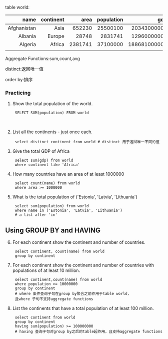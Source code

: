 table world:

|       name|continent|    area|  population|            gdp|
|         -:|       -:|      -:|          -:|             -:|
|Afghanistan|	  Asia|	 652230|	25500100|  	 20343000000|
|    Albania|	Europe|	  28748|	 2831741|	 12960000000|
|    Algeria|	Africa|	2381741|	37100000|	188681000000|
|           |	      |	       |	        |               |

Aggregate Functions:sum,count,avg

distinct:返回唯一值

order by:排序

### Practicing ###

1. Show the total population of the world.

        SELECT SUM(population) FROM world
 

2. List all the continents - just once each.
  
        select distinct continent from world # distinct 用于返回唯一不同的值

3. Give the total GDP of Africa
  
        select sum(gdp) from world
        where continent like 'Africa'

4. How many countries have an area of at least 1000000
  
        select count(name) from world
        where area >= 1000000
    
5. What is the total population of ('Estonia', 'Latvia', 'Lithuania')
  
        select sum(population) from world
        where name in ('Estonia', 'Latvia', 'Lithuania')
        # a list after 'in'
    
## Using GROUP BY and HAVING ##

6. For each continent show the continent and number of countries.
        
        select continent, count(name) from world
        group by continent

7. For each continent show the continent and number of countries with populations of at least 10 million.
        
        select continent,count(name) from world
        where population >= 10000000
        group by continent
        # where 条件查询子句在group by聚合之前作用于table world，
        且where 子句不支持aggregate functions

8. List the continents that have a total population of at least 100 million.
  
        select continent from world
        group by continent
        having sum(population) >= 100000000
        # having 查询子句对group by之后的table起作用，且支持aggregate functions
